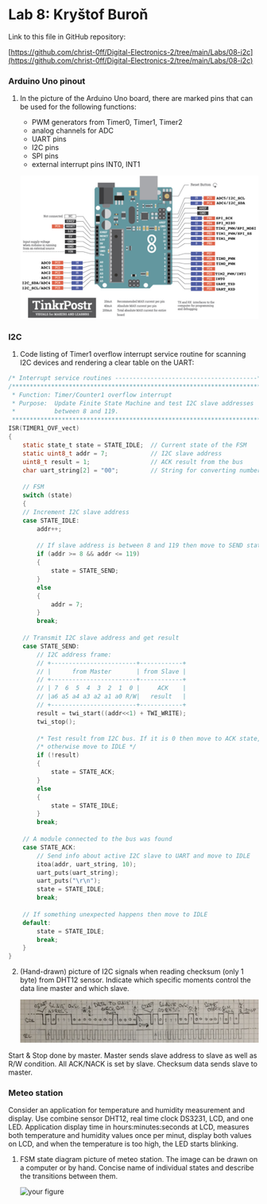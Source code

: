 # Lab 8: Kryštof Buroň

Link to this file in GitHub repository:

[https://github.com/christ-0ff/Digital-Electronics-2/tree/main/Labs/08-i2c](https://github.com/christ-0ff/Digital-Electronics-2/tree/main/Labs/08-i2c)

### Arduino Uno pinout

1. In the picture of the Arduino Uno board, there are marked pins that can be used for the following functions:
   * PWM generators from Timer0, Timer1, Timer2
   * analog channels for ADC
   * UART pins
   * I2C pins
   * SPI pins
   * external interrupt pins INT0, INT1

   ![your figure](images/arduino_uno_pinout.png)

### I2C

1. Code listing of Timer1 overflow interrupt service routine for scanning I2C devices and rendering a clear table on the UART:

```c
/* Interrupt service routines ----------------------------------------*/
/**********************************************************************
 * Function: Timer/Counter1 overflow interrupt
 * Purpose:  Update Finite State Machine and test I2C slave addresses 
 *           between 8 and 119.
 **********************************************************************/
ISR(TIMER1_OVF_vect)
{
    static state_t state = STATE_IDLE;  // Current state of the FSM
    static uint8_t addr = 7;            // I2C slave address
    uint8_t result = 1;                 // ACK result from the bus
    char uart_string[2] = "00";         // String for converting numbers by itoa()

    // FSM
    switch (state)
    {
    // Increment I2C slave address
    case STATE_IDLE:
        addr++;
        
        // If slave address is between 8 and 119 then move to SEND state
        if (addr >= 8 && addr <= 119)
        {
            state = STATE_SEND;
        }
        else
        {
            addr = 7;
        }
        break;
    
    // Transmit I2C slave address and get result
    case STATE_SEND:
        // I2C address frame:
        // +------------------------+------------+
        // |      from Master       | from Slave |
        // +------------------------+------------+
        // | 7  6  5  4  3  2  1  0 |     ACK    |
        // |a6 a5 a4 a3 a2 a1 a0 R/W|   result   |
        // +------------------------+------------+
        result = twi_start((addr<<1) + TWI_WRITE);
        twi_stop();
        
        /* Test result from I2C bus. If it is 0 then move to ACK state, 
        /* otherwise move to IDLE */
        if (!result)
        {
            state = STATE_ACK;
        }
        else
        {
            state = STATE_IDLE; 
        }
        break;

    // A module connected to the bus was found
    case STATE_ACK:
        // Send info about active I2C slave to UART and move to IDLE
        itoa(addr, uart_string, 10);
        uart_puts(uart_string);
        uart_puts("\r\n");
        state = STATE_IDLE;
        break;

    // If something unexpected happens then move to IDLE
    default:
        state = STATE_IDLE;
        break;
    }
}

```

2. (Hand-drawn) picture of I2C signals when reading checksum (only 1 byte) from DHT12 sensor. Indicate which specific moments control the data line master and which slave.

   ![your figure](images/i2c.png)

Start & Stop done by master.
Master sends slave address to slave as well as R/W condition. 
All ACK/NACK is set by slave.
Checksum data sends slave to master.


### Meteo station

Consider an application for temperature and humidity measurement and display. Use combine sensor DHT12, real time clock DS3231, LCD, and one LED. Application display time in hours:minutes:seconds at LCD, measures both temperature and humidity values once per minut, display both values on LCD, and when the temperature is too high, the LED starts blinking.

1. FSM state diagram picture of meteo station. The image can be drawn on a computer or by hand. Concise name of individual states and describe the transitions between them.

   ![your figure]()
